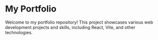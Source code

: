 # My Portfolio

Welcome to my portfolio repository! This project showcases various web development projects and skills, including React, Vite, and other technologies.
